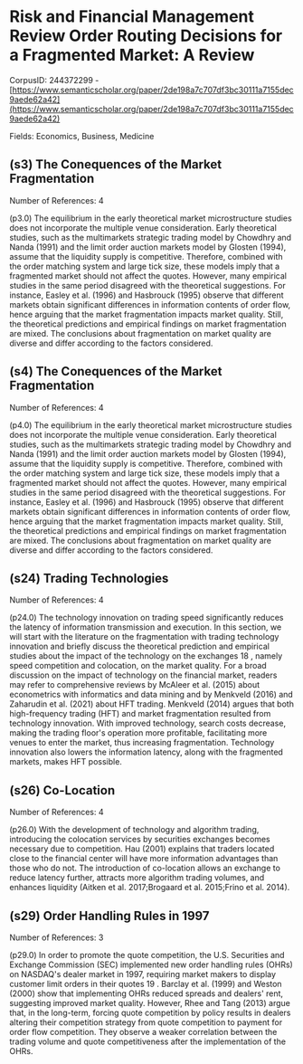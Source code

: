 # Risk and Financial Management Review Order Routing Decisions for a Fragmented Market: A Review

CorpusID: 244372299 - [https://www.semanticscholar.org/paper/2de198a7c707df3bc30111a7155dec9aede62a42](https://www.semanticscholar.org/paper/2de198a7c707df3bc30111a7155dec9aede62a42)

Fields: Economics, Business, Medicine

## (s3) The Conequences of the Market Fragmentation
Number of References: 4

(p3.0) The equilibrium in the early theoretical market microstructure studies does not incorporate the multiple venue consideration. Early theoretical studies, such as the multimarkets strategic trading model by Chowdhry and Nanda (1991) and the limit order auction markets model by Glosten (1994), assume that the liquidity supply is competitive. Therefore, combined with the order matching system and large tick size, these models imply that a fragmented market should not affect the quotes. However, many empirical studies in the same period disagreed with the theoretical suggestions. For instance, Easley et al. (1996) and Hasbrouck (1995) observe that different markets obtain significant differences in information contents of order flow, hence arguing that the market fragmentation impacts market quality. Still, the theoretical predictions and empirical findings on market fragmentation are mixed. The conclusions about fragmentation on market quality are diverse and differ according to the factors considered.
## (s4) The Conequences of the Market Fragmentation
Number of References: 4

(p4.0) The equilibrium in the early theoretical market microstructure studies does not incorporate the multiple venue consideration. Early theoretical studies, such as the multimarkets strategic trading model by Chowdhry and Nanda (1991) and the limit order auction markets model by Glosten (1994), assume that the liquidity supply is competitive. Therefore, combined with the order matching system and large tick size, these models imply that a fragmented market should not affect the quotes. However, many empirical studies in the same period disagreed with the theoretical suggestions. For instance, Easley et al. (1996) and Hasbrouck (1995) observe that different markets obtain significant differences in information contents of order flow, hence arguing that the market fragmentation impacts market quality. Still, the theoretical predictions and empirical findings on market fragmentation are mixed. The conclusions about fragmentation on market quality are diverse and differ according to the factors considered.
## (s24) Trading Technologies
Number of References: 4

(p24.0) The technology innovation on trading speed significantly reduces the latency of information transmission and execution. In this section, we will start with the literature on the fragmentation with trading technology innovation and briefly discuss the theoretical prediction and empirical studies about the impact of the technology on the exchanges 18 , namely speed competition and colocation, on the market quality. For a broad discussion on the impact of technology on the financial market, readers may refer to comprehensive reviews by McAleer et al. (2015) about econometrics with informatics and data mining and by Menkveld (2016) and Zaharudin et al. (2021) about HFT trading. Menkveld (2014) argues that both high-frequency trading (HFT) and market fragmentation resulted from technology innovation. With improved technology, search costs decrease, making the trading floor's operation more profitable, facilitating more venues to enter the market, thus increasing fragmentation. Technology innovation also lowers the information latency, along with the fragmented markets, makes HFT possible.
## (s26) Co-Location
Number of References: 4

(p26.0) With the development of technology and algorithm trading, introducing the colocation services by securities exchanges becomes necessary due to competition. Hau (2001) explains that traders located close to the financial center will have more information advantages than those who do not. The introduction of co-location allows an exchange to reduce latency further, attracts more algorithm trading volumes, and enhances liquidity (Aitken et al. 2017;Brogaard et al. 2015;Frino et al. 2014).
## (s29) Order Handling Rules in 1997
Number of References: 3

(p29.0) In order to promote the quote competition, the U.S. Securities and Exchange Commission (SEC) implemented new order handling rules (OHRs) on NASDAQ's dealer market in 1997, requiring market makers to display customer limit orders in their quotes 19 . Barclay et al. (1999) and Weston (2000) show that implementing OHRs reduced spreads and dealers' rent, suggesting improved market quality. However, Rhee and Tang (2013) argue that, in the long-term, forcing quote competition by policy results in dealers altering their competition strategy from quote competition to payment for order flow competition. They observe a weaker correlation between the trading volume and quote competitiveness after the implementation of the OHRs.
